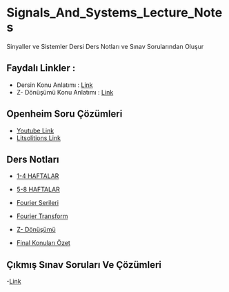 # Signals_And_Systems_Lecture_Notes
Sinyaller ve Sistemler Dersi Ders Notları ve Sınav Sorularından Oluşur

## Faydalı Linkler : 
- Dersin Konu Anlatımı : [Link](https://www.youtube.com/watch?v=0t_-PGYOBtk&list=PLLqNamRiKS5f9xV24u3bttAetQFE0LZF2)
- Z- Dönüşümü Konu Anlatımı : [Link](https://www.youtube.com/watch?v=b67srrxN1-A&list=PL6jcVNt3Sgbr5EHNHlEMLlFtlbPPMyswU)


## Openheim Soru Çözümleri
- [Youtube Link](https://www.youtube.com/@mathosyguru/playlists) 
- [Litsolitions Link](https://www.litsolutions.org/i/9780138147570)

## Ders Notları
- [1-4 HAFTALAR](https://github.com/furkanayyildiz55/Signals_And_Systems_Lecture_Notes/blob/main/DERS%20NOTLARI1%201-4%20HAFTALAR.pdf)
- [5-8 HAFTALAR](https://github.com/furkanayyildiz55/Signals_And_Systems_Lecture_Notes/blob/main/DERS%20NOTLARI2%205-8%20HAFTALAR.pdf)

- [Fourier Serileri](https://github.com/furkanayyildiz55/Signals_And_Systems_Lecture_Notes/blob/main/FOURIER%20SERIES.pdf)
- [Fourier Transform](https://github.com/furkanayyildiz55/Signals_And_Systems_Lecture_Notes/blob/main/FOURIER%20TRANSFORM.pdf)
- [Z- Dönüşümü](https://github.com/furkanayyildiz55/Signals_And_Systems_Lecture_Notes/blob/main/Z-TRANSFORM.pdf)
- [Final Konuları Özet](https://github.com/furkanayyildiz55/Signals_And_Systems_Lecture_Notes/blob/main/O%CC%88ZET.pdf)

## Çıkmış Sınav Soruları Ve Çözümleri
-[Link](https://github.com/furkanayyildiz55/Signals_And_Systems_Lecture_Notes/blob/main/C%CC%A7IKMIS%CC%A7%20SORULAR%20VE%20%C3%87%C3%96Z%C3%9CMLER%C4%B0.pdf)
  
